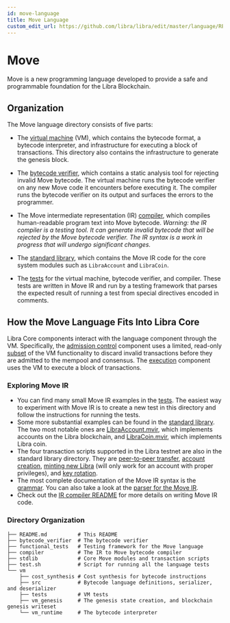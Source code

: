 ```yaml
---
id: move-language
title: Move Language
custom_edit_url: https://github.com/libra/libra/edit/master/language/README.md
---
```


# Move

Move is a new programming language developed to provide a safe and programmable foundation for the Libra Blockchain.

## Organization

The Move language directory consists of five parts:

- The [virtual machine](https://github.com/libra/libra/tree/master/language/vm) (VM), which contains the bytecode format, a bytecode interpreter, and infrastructure for executing a block of transactions. This directory also contains the infrastructure to generate the genesis block.

- The [bytecode verifier](https://github.com/libra/libra/tree/master/language/bytecode_verifier), which contains a static analysis tool for rejecting invalid Move bytecode. The virtual machine runs the bytecode verifier on any new Move code it encounters before executing it. The compiler runs the bytecode verifier on its output and surfaces the errors to the programmer.

- The Move intermediate representation (IR) [compiler](https://github.com/libra/libra/tree/master/language/stdlib), which compiles human-readable program text into Move bytecode. *Warning: the IR compiler is a testing tool. It can generate invalid bytecode that will be rejected by the Move bytecode verifier. The IR syntax is a work in progress that will undergo significant changes.*

- The [standard library](https://github.com/libra/libra/tree/master/language/stdlib), which contains the Move IR code for the core system modules such as `LibraAccount` and `LibraCoin`.

- The [tests](https://github.com/libra/libra/tree/master/language/functional_tests) for the virtual machine, bytecode verifier, and compiler. These tests are written in Move IR and run by a testing framework that parses the expected result of running a test from special directives encoded in comments.

## How the Move Language Fits Into Libra Core

Libra Core components interact with the language component through the VM. Specifically, the [admission control](https://github.com/libra/libra/tree/master/admission_control) component uses a limited, read-only [subset](https://github.com/libra/libra/tree/master/vm_validator) of the VM functionality to discard invalid transactions before they are admitted to the mempool and consensus. The [execution](https://github.com/libra/libra/tree/master/execution) component uses the VM to execute a block of transactions.

### Exploring Move IR

* You can find many small Move IR examples in the 
  [tests](https://github.com/libra/libra/tree/master/language/functional_tests/tests/testsuite). 
  The easiest way to experiment with Move IR is to create a new test in this directory and follow the instructions for running the tests.
* Some more substantial examples can be found in the 
  [standard library](https://github.com/libra/libra/tree/master/language/stdlib/modules). 
  The two most notable ones are 
  [LibraAccount.mvir](https://github.com/libra/libra/blob/master/language/stdlib/modules/libra_account.mvir), 
  which implements accounts on the Libra blockchain, and 
  [LibraCoin.mvir](https://github.com/libra/libra/blob/master/language/stdlib/modules/libra_coin.mvir), 
  which implements Libra coin.
* The four transaction scripts supported in the Libra testnet are also in the standard library directory. They are 
  [peer-to-peer transfer](https://github.com/libra/libra/blob/master/language/stdlib/transaction_scripts/peer_to_peer_transfer.mvir), 
  [account creation](https://github.com/libra/libra/blob/master/language/stdlib/transaction_scripts/create_account.mvir), 
  [minting new Libra](https://github.com/libra/libra/blob/master/language/stdlib/transaction_scripts/mint.mvir) 
  (will only work for an account with proper privileges), and 
  [key rotation](https://github.com/libra/libra/blob/master/language/stdlib/transaction_scripts/rotate_authentication_key.mvir).
* The most complete documentation of the Move IR syntax is the 
  [grammar](https://github.com/libra/libra/blob/master/language/compiler/src/parser/mod.rs). 
  You can also take a look at the 
  [parser for the Move IR](https://github.com/libra/libra/blob/master/language/compiler/src/parser/syntax.lalrpop).
* Check out the 
  [IR compiler README](https://github.com/libra/libra/blob/master/language/compiler/README.md) 
  for more details on writing Move IR code.

### Directory Organization

```
├── README.md          # This README
├── bytecode_verifier  # The bytecode verifier
├── functional_tests   # Testing framework for the Move language
├── compiler           # The IR to Move bytecode compiler
├── stdlib             # Core Move modules and transaction scripts
├── test.sh            # Script for running all the language tests
└── vm
    ├── cost_synthesis # Cost synthesis for bytecode instructions
    ├── src            # Bytecode language definitions, serializer, and deserializer
    ├── tests          # VM tests
    ├── vm_genesis     # The genesis state creation, and blockchain genesis writeset
    └── vm_runtime     # The bytecode interpreter
```

